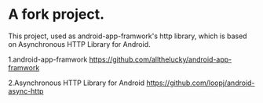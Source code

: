 A fork project.
====================

This project, used as android-app-framwork's http library, which is based on Asynchronous HTTP Library for Android.

1.android-app-framwork
https://github.com/allthelucky/android-app-framwork 

2.Asynchronous HTTP Library for Android
https://github.com/loopj/android-async-http
